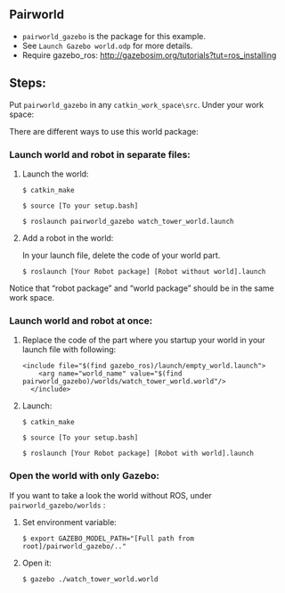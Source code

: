 ## Pairworld

- ``pairworld_gazebo`` is the package for this example. 
- See ``Launch Gazebo world.odp`` for more details.
- Require gazebo_ros: http://gazebosim.org/tutorials?tut=ros_installing




## Steps:

Put ``pairworld_gazebo`` in any ``catkin_work_space\src``. Under your work space:

There are different ways to use this world package:

### Launch world and robot in separate files:

1. Launch the world:

   ```shell
   $ catkin_make
   ```

   ```shell
   $ source [To your setup.bash]
   ```

   ```shell
   $ roslaunch pairworld_gazebo watch_tower_world.launch
   ```

   

2. Add a robot in the world:

   In your launch file, delete the code of your world part.

   ```shell
   $ roslaunch [Your Robot package] [Robot without world].launch
   ```


Notice that “robot package” and “world package” should be in the same work space.

### Launch world and robot at once:

1. Replace the code of the part where you startup your world in your launch file with following:

   ```launch
   <include file="$(find gazebo_ros)/launch/empty_world.launch">
       <arg name="world_name" value="$(find pairworld_gazebo)/worlds/watch_tower_world.world"/>
     </include> 
   ```

   

2. Launch:

   ```shell
   $ catkin_make
   ```

   ```shell
   $ source [To your setup.bash]
   ```

   ```shell
   $ roslaunch [Your Robot package] [Robot with world].launch
   ```



### Open the world with only Gazebo:

If you want to take a look the world without ROS, under ``pairworld_gazebo/worlds`` :

1. Set environment variable:

   ```shell
   $ export GAZEBO_MODEL_PATH="[Full path from root]/pairworld_gazebo/.."
   ```

   

2. Open it:

   ```shell
   $ gazebo ./watch_tower_world.world
   ```

   



